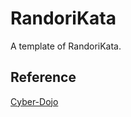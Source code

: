 RandoriKata
===========

A template of RandoriKata.

## Reference ##
[Cyber-Dojo](http://cyber-dojo.org/)